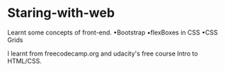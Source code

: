 # Staring-with-web

Learnt some concepts of front-end.
•Bootstrap
•flexBoxes in CSS
•CSS Grids

I learnt from freecodecamp.org and udacity's  free course Intro to HTML/CSS.
